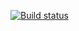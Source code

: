 [![Build status](https://ci.appveyor.com/api/projects/status/50kcmcm31hrkuio4?svg=true)](https://ci.appveyor.com/project/AlekseyArhipenko/4-2-1-2)
